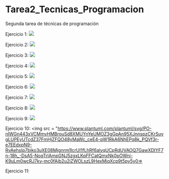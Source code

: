 # Tarea2_Tecnicas_Programacion
Segunda tarea de técnicas de programación

Ejercicio 1: 
<img src = "https://www.plantuml.com/plantuml/svg/NO_1QiCm38RlUWgHyovPs2Km6Eo-9nWCpHQPWsmDnJwqJzyuJPss5qlwhUyp_bWoMIvHG7zdTXbTC5T4OQyuugUA6hvZzyMJQOVV2NsWoDcqfdq7DzRMWz9KyTPMWsYQGYv-NUyhJidz5QDr7EhesWDab6OwXAwGD_Bw2grxqhsyFHZeNEJ0MSB_mWXx7U_s8baGkVw6P_w9TDfkXXPmse8U02u0" > 

Ejercicio 2: 
<img src = "https://www.plantuml.com/plantuml/svg/dL7BIWD14BptL_Ht295850Knbnoy23APQN2Mdkum3_2O3z6VovTePdPNTmwANdgNgkgjgjvroYRc4XXqFv3DU6yo8THvWLiD-qYumjFnxGoTZk_u97Xr86Rlj16FNbpIs77FMsDzy2Hvb3ruvvYooYZSqUl4b87Ewp1bk2sUcM9GcD-wC3F-OwBUwAv-uRlJjJTYeCxEeM9_w8jztzs1n5BylUt6HDO4xT6bQE1_ItvTRtM9uo-zITbyMYRZ53SgIqspgofyyOEYewMWNMh1jvsPd2niix0g0B0cSINm1m00">

Ejercicio 3:
<img src = "https://www.plantuml.com/plantuml/svg/bLBDojD05DtdAUuBV60YTL6ej9OgGWgX5LTkRcUkPMGo4-Qdwxw3MrsuhD25-0RcJVeatZHfKeWMlaNWSi_CcVEJkG_eGYnrajZT5n81tYahh948IJzD8OzxT70vViknFt0vVeTF1XPBc3L8Eddn4fuWdQIlEkH3VH962MIy_gh9Dhjjt3s5OR_z74iCBM8hwmBnSesI788ag7zeBA_e8WRhseToiWQTjC3AFYeZLFVSYgqqMmAMvyaTKAZwj-5B6zf7ZQwtg5D8-9l2U-E32l5sZidNqLF3eI6tyU2eurwgA56sHmfqzTbtG84yj_kt3baCCZ0aDtiDruSy0HaHoGI7FFLADlMfqXn5SXjWoh6TGzIMINLsbtpFoGPN6Wh7PfzVmP-VemuApf0qChDNPQNfVsKOkqTztuKapugiKD8-plyD6xT9xv4tmw_5rw0790qTPTnHzh2Z8OPnIIpRAJakQUKhh7-DIyh-LTASZ8ob_Wi0">

Ejercicio 4:
<img src = "https://www.plantuml.com/plantuml/svg/bP5DRXD148NtSuew00jw4C4W6KKP6Oi5KOItI5Qvk-8Kwgco-cV1BWU1HGx00la8SvESXEw4YOKojfHTpQkltzEyEey9GygzRpnT9qWAWRSt2Hm7iebLcaOttyi87IPo0VtQqNg5aXYt2isa-W4kjTy4WZdSt_uS4N048rBdJlkTnaGUxsz_mJU1BlkIFwz9mzwprIf-8dk3i0lSKq2mAX6t0IqFUoceCUtiG4NQPd7FgJSr3ZU1VHrCQy0S7Zco7aVsudDNNMVlpohm1HC5Hb-aPK3Xf5LTnCHUY_PL--5EaAs-WkMmJm_31OQWTRZozJL1h1-NfDOFTx4WJuLwqtXJkkeuEtIFNPtkH_ii_CGkqRFbSNc5m-_uk5Z47Gv_wgAPli_y8pmahmX8R2P90O4EfruatE6wKuafP6jPnJGJMd7uro4B5mNik1sly_hTsqFHropF2TEsS2AtRIQqadiwrfpD_e-TWsIlnzkO_haLZTO_XZsu750IlS2ZFUfnJk9ox_y2 ">

Ejercicio 5:
<img src = "https://www.plantuml.com/plantuml/svg/LSx12i8m3CRnUvwYhw3UF0s6Ho--W8GsZ8wqaJGHL7ntPq4sR_dW_uCCpL3D2mD4njR2c3KwItX151ODnu1FPqWP2vdAidVm_iKNYePr-k_lf8c0fKxPF7M0RAwud8VLZev9CMsboYnRk5_h4-TReqrRv8k1PhgUyI7QyxwezjNV7AWcB_m1">

Ejercicio 6:
<img src = "https://www.plantuml.com/plantuml/svg/JOuxpi8m48JxFOLla4V-XqYLYWA1XBZ1OczW9NiTsR64G1o6Cz3Hvc8i7Uryysbco3EckGGFO3tcRFQKSXIyWSHmJDIRJK61AN6WP70Yxzd5tgmfoV8GHrV8T2hYuXSyOE2aP2HxHkF825eEJ38hR9ggRgkshbirBnhiCDlYMIB8yjAL-37OQPj7jcekJ-bDr_t-_Qz-kYtS0GOIfv_V">

Ejercicio 7:
<img src = "https://www.plantuml.com/plantuml/svg/JS_DIiH03C3n-pn5tc1h5q7cjCMFWwWKlUYfn9dK1j99dGz1n7TtAYpjCV_0B-IKCiPSPZ762QO4VTHlSbb_p9FExv4iz1ZTn1dD7Ra9mHDmOCTguUhGj8Vsk2r63l_rkDRVC_d8L2KTRaY6sy_2omxlP8paJRUG27jD5kurf4c3ULQf0usqGG_b0-FGkLomtW-Rya9VB8BcMZLw2kWHNYrSN3RDFhrPQ6jPlHC5Nv_-0m00">

Ejercicio 8:
<img src = "https://www.plantuml.com/plantuml/svg/HOr13W8X303lVKL_m2gUFAq7_S3w0LAgDe5Y13OcnbVv13-ca8qUEpDjnrpShTGO02Yud757fRfPaZu03amNXvvHL4ZI5bTci6Pj_-8a-gNM39k6Zt9j4RBMY6reIJz8ydufm1FWvnRU7qr9FIVOtydDIplnkKeKrfBwtiZgQmmV">

Ejercicio 9:
<img src = "https://www.plantuml.com/plantuml/svg/NP2nJWCn38RtF4Lc92fOEnKTZ4pSY5IvYNkAvCGd9wagJZmGGoSUeI_6nQL7nHJh__tP_hF91QJKICPWgj7sw59mC1bm5GG9x7koJCZj7I4Nf5Rj1RDZy_bBlK912K2JYU1H50A2g5JY0HIYWEb39Tu9BF1RtIrRyxv6y9Tb8JaayB3D8Ow4JNDC18EMX-RLcp4lkSpazXct7QUCSW0NE4q6Zmu9Kr5gLp7fTC6X4aWh8v1A7dEH6hp6SWGvsww25vvCVpwLIhos3wlLdUtnMDXqmec9X_C9rlRHzW7Zo7FdLukYafvr5SmSyxxyTvkuT5n_qNeactbaARXqNatpL0kBRjGpBh5dnBebzlaxBToVtztwBUC6aw-HVW00">

Ejercicio 10:
<img src = "https://www.plantuml.com/plantuml/svg/PO-nIWGn443xVCMmvHMBrouSd8XMUYnYeUMOZ3gGpAn95XJnnspzCKrSuygLUPEyUTcdZ37FmHjZFQO48yMaWc_ceE4-qW1RkA6NhEPq8k_PQVf3r-e7EEdxpN9-RvAehsIp7biko3uXE08Mjgnrm1IcrUI1fLhRf6alvqUCpRdUVAOQ7GawXDlYF7n-18h_-DsA5-NoqTrlAmpGNJ5zgxLKqFFCatQmxNk0pOWni-K9uLm0wcRJ7kv-mc0fAjb2u2iZWOLszL9HexMiqXcp9t5py5y0=>

Ejercicio 11:

